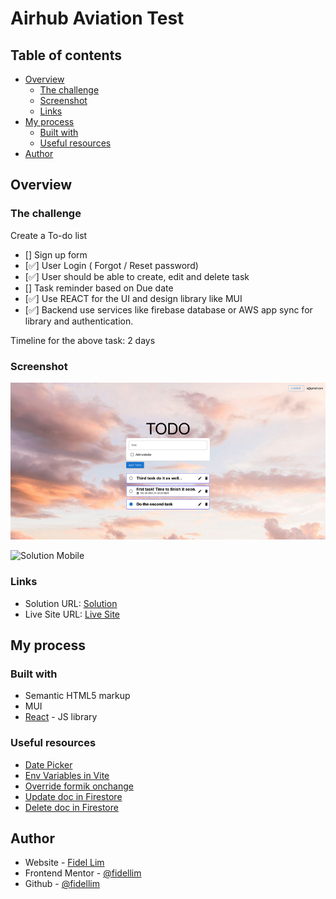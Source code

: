 # Airhub Aviation Test

## Table of contents

-   [Overview](#overview)
    -   [The challenge](#the-challenge)
    -   [Screenshot](#screenshot)
    -   [Links](#links)
-   [My process](#my-process)
    -   [Built with](#built-with)
    -   [Useful resources](#useful-resources)
-   [Author](#author)

## Overview

### The challenge

Create a To-do list

-   [] Sign up form
-   [✅] User Login ( Forgot / Reset password)
-   [✅] User should be able to create, edit and delete task
-   [] Task reminder based on Due date
-   [✅] Use REACT for the UI and design library like MUI
-   [✅] Backend use services like firebase database or AWS app sync for library and authentication.

Timeline for the above task: 2 days

### Screenshot

![Solution Desktop](/images/solution_desktop.png)

![Solution Mobile](/images/solution_mobile.png)

### Links

-   Solution URL: [Solution]()
-   Live Site URL: [Live Site]()

## My process

### Built with

-   Semantic HTML5 markup
-   MUI
-   [React](https://reactjs.org/) - JS library

### Useful resources

-   [Date Picker](https://mui.com/x/react-date-pickers/date-time-picker/)
-   [Env Variables in Vite](https://vitejs.dev/guide/env-and-mode.html#env-files)
-   [Override formik onchange](https://stackoverflow.com/questions/66744999/override-formik-onchange-with-custom-onchange-method-in-reactjs)
-   [Update doc in Firestore](https://firebase.google.com/docs/firestore/manage-data/add-data#update_elements_in_an_array)
-   [Delete doc in Firestore](https://firebase.google.com/docs/firestore/manage-data/delete-data)

## Author

-   Website - [Fidel Lim](https://fidellim-portfolio.netlify.app/)
-   Frontend Mentor - [@fidellim](https://www.frontendmentor.io/profile/fidellim)
-   Github - [@fidellim](https://github.com/fidellim)
